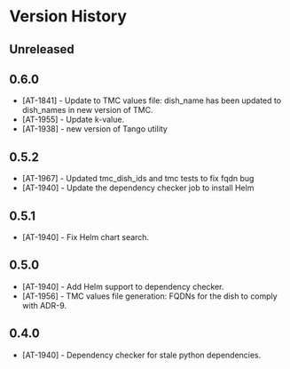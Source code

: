 # Version History

## Unreleased

## 0.6.0

* [AT-1841] - Update to TMC values file: dish_name has been updated to dish_names in new version of TMC.
* [AT-1955] - Update k-value.
* [AT-1938] - new version of Tango utility

## 0.5.2

* [AT-1967] - Updated tmc_dish_ids and tmc tests to fix fqdn bug
* [AT-1940] - Update the dependency checker job to install Helm

## 0.5.1

* [AT-1940] - Fix Helm chart search.

## 0.5.0

* [AT-1940] - Add Helm support to dependency checker.
* [AT-1956] - TMC values file generation: FQDNs for the dish to comply with ADR-9.

## 0.4.0

* [AT-1940] - Dependency checker for stale python dependencies.